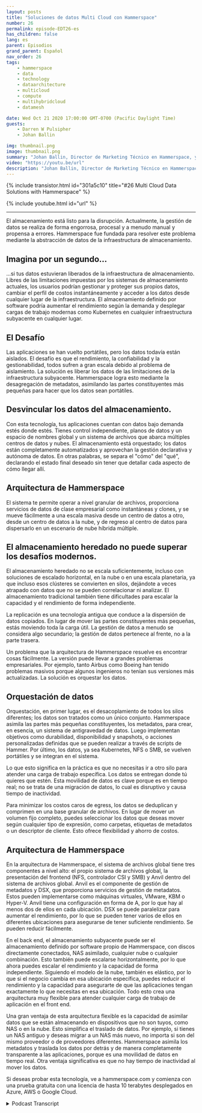 ```yaml
---
layout: posts
title: "Soluciones de datos Multi Cloud con Hammerspace"
number: 26
permalink: episode-EDT26-es
has_children: false
lang: es
parent: Episodios
grand_parent: Español
nav_order: 26
tags:
    - hammerspace
    - data
    - technology
    - dataarchitecture
    - multicloud
    - compute
    - multihybridcloud
    - datamesh

date: Wed Oct 21 2020 17:00:00 GMT-0700 (Pacific Daylight Time)
guests:
    - Darren W Pulsipher
    - Johan Ballin

img: thumbnail.png
image: thumbnail.png
summary: "Johan Ballin, Director de Marketing Técnico en Hammerspace, y Darren Pulsipher, Arquitecto Principal de Soluciones en el Sector Público de Intel, discuten la tecnología de nube híbrida de Hammerspace que libera los datos de la infraestructura de almacenamiento, proporcionando portabilidad y rendimiento de datos."
video: "https://youtu.be/url"
description: "Johan Ballin, Director de Marketing Técnico en Hammerspace, y Darren Pulsipher, Arquitecto Principal de Soluciones en el Sector Público de Intel, discuten la tecnología de nube híbrida de Hammerspace que libera los datos de la infraestructura de almacenamiento, proporcionando portabilidad y rendimiento de datos."
---
```


<div>
{% include transistor.html id="301a5c10" title="#26 Multi Cloud Data Solutions with Hammerspace" %}

{% include youtube.html id="url" %}
</div>

---

El almacenamiento está listo para la disrupción. Actualmente, la gestión de datos se realiza de forma engorrosa, procesal y a menudo manual y propensa a errores. Hammerspace fue fundada para resolver este problema mediante la abstracción de datos de la infraestructura de almacenamiento.

## Imagina por un segundo...

...si tus datos estuvieran liberados de la infraestructura de almacenamiento. Libres de las limitaciones impuestas por los sistemas de almacenamiento actuales, los usuarios podrían gestionar y proteger sus propios datos, cambiar el perfil de costos instantáneamente y acceder a los datos desde cualquier lugar de la infraestructura. El almacenamiento definido por software podría aumentar el rendimiento según la demanda y desplegar cargas de trabajo modernas como Kubernetes en cualquier infraestructura subyacente en cualquier lugar.

## El Desafío

Las aplicaciones se han vuelto portátiles, pero los datos todavía están aislados. El desafío es que el rendimiento, la confiabilidad y la gestionabilidad, todos sufren a gran escala debido al problema de aislamiento. La solución es liberar los datos de las limitaciones de la infraestructura subyacente. Hammerspace logra esto mediante la desagregación de metadatos, asimilando las partes constituyentes más pequeñas para hacer que los datos sean portátiles.

## Desvincular los datos del almacenamiento.

Con esta tecnología, tus aplicaciones cuentan con datos bajo demanda estés donde estés. Tienes control independiente, planos de datos y un espacio de nombres global y un sistema de archivos que abarca múltiples centros de datos y nubes. El almacenamiento está orquestado; los datos están completamente automatizados y aprovechan la gestión declarativa y autónoma de datos. En otras palabras, se separa el "cómo" del "qué", declarando el estado final deseado sin tener que detallar cada aspecto de cómo llegar allí.

## Arquitectura de Hammerspace

El sistema te permite operar a nivel granular de archivos, proporciona servicios de datos de clase empresarial como instantáneas y clones, y se mueve fácilmente a una escala masiva desde un centro de datos a otro, desde un centro de datos a la nube, y de regreso al centro de datos para dispersarlo en un escenario de nube híbrida múltiple.

## El almacenamiento heredado no puede superar los desafíos modernos.

El almacenamiento heredado no se escala suficientemente, incluso con soluciones de escalado horizontal, en la nube o en una escala planetaria, ya que incluso esos clústeres se convierten en silos, dejándote a veces atrapado con datos que no se pueden correlacionar ni analizar. El almacenamiento tradicional también tiene dificultades para escalar la capacidad y el rendimiento de forma independiente.

La replicación es una tecnología antigua que conduce a la dispersión de datos copiados. En lugar de mover las partes constituyentes más pequeñas, estás moviendo toda la carga útil. La gestión de datos a menudo se considera algo secundario; la gestión de datos pertenece al frente, no a la parte trasera.

Un problema que la arquitectura de Hammerspace resuelve es encontrar cosas fácilmente. La versión puede llevar a grandes problemas empresariales. Por ejemplo, tanto Airbus como Boeing han tenido problemas masivos porque algunos ingenieros no tenían sus versiones más actualizadas. La solución es orquestar los datos.

## Orquestación de datos

Orquestación, en primer lugar, es el desacoplamiento de todos los silos diferentes; los datos son tratados como un único conjunto. Hammerspace asimila las partes más pequeñas constituyentes, los metadatos, para crear, en esencia, un sistema de antigravedad de datos. Luego implementan objetivos como durabilidad, disponibilidad y snapshots, o acciones personalizadas definidas que se pueden realizar a través de scripts de Hammer. Por último, los datos, ya sea Kubernetes, NFS o SMB, se vuelven portátiles y se integran en el sistema.

Lo que esto significa en la práctica es que no necesitas ir a otro silo para atender una carga de trabajo específica. Los datos se entregan donde tú quieres que estén. Esta movilidad de datos es clave porque es en tiempo real; no se trata de una migración de datos, lo cual es disruptivo y causa tiempo de inactividad.

Para minimizar los costos caros de egress, los datos se deduplican y comprimen en una base granular de archivos. En lugar de mover un volumen fijo completo, puedes seleccionar los datos que deseas mover según cualquier tipo de expresión, como carpetas, etiquetas de metadatos o un descriptor de cliente. Esto ofrece flexibilidad y ahorro de costos.

## Arquitectura de Hammerspace

En la arquitectura de Hammerspace, el sistema de archivos global tiene tres componentes a nivel alto: el propio sistema de archivos global, la presentación del frontend (NFS, controlador CSI y SMB) y Anvil dentro del sistema de archivos global. Anvil es el componente de gestión de metadatos y DSX, que proporciona servicios de gestión de metadatos. Estos pueden implementarse como máquinas virtuales, VMware, KBM o Hyper-V. Anvil tiene una configuración en forma de A, por lo que hay al menos dos de ellos en cada ubicación. DSX se puede paralelizar para aumentar el rendimiento, por lo que se pueden tener varios de ellos en diferentes ubicaciones para asegurarse de tener suficiente rendimiento. Se pueden reducir fácilmente.

En el back end, el almacenamiento subyacente puede ser el almacenamiento definido por software propio de Hammerspace, con discos directamente conectados, NAS asimilado, cualquier nube o cualquier combinación. Esto también puede escalarse horizontalmente, por lo que ahora puedes escalar el rendimiento y la capacidad de forma independiente. Siguiendo el modelo de la nube, también es elástico, por lo que si el negocio cambia en esa ubicación específica, puedes reducir el rendimiento y la capacidad para asegurarte de que las aplicaciones tengan exactamente lo que necesitas en esa ubicación. Todo esto crea una arquitectura muy flexible para atender cualquier carga de trabajo de aplicación en el front end.

Una gran ventaja de esta arquitectura flexible es la capacidad de asimilar datos que se están almacenando en dispositivos que no son tuyos, como NAS o en la nube. Esto simplifica el traslado de datos. Por ejemplo, si tienes un NAS antiguo y deseas migrar a un NAS más nuevo, no importa si son del mismo proveedor o de proveedores diferentes. Hammerspace asimila los metadatos y traslada los datos por detrás y de manera completamente transparente a las aplicaciones, porque es una movilidad de datos en tiempo real. Otra ventaja significativa es que no hay tiempo de inactividad al mover los datos.

Si deseas probar esta tecnología, ve a hammerspace.com y comienza con una prueba gratuita con una licencia de hasta 10 terabytes desplegados en Azure, AWS o Google Cloud.



<details>
<summary> Podcast Transcript </summary>

<p></p>

</details>
